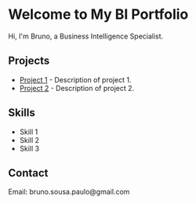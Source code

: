 <!DOCTYPE html>
<html lang="en">
<head>
    <meta charset="UTF-8">
    <meta name="viewport" content="width=device-width, initial-scale=1.0">
</head>
<body>
    <h1>Welcome to My BI Portfolio</h1>
    <p>Hi, I'm Bruno, a Business Intelligence Specialist.</p>
    <h2>Projects</h2>
    <ul>
        <li><a href="https://github.com/yourusername/project1">Project 1</a> - Description of project 1.</li>
        <li><a href="https://github.com/yourusername/project2">Project 2</a> - Description of project 2.</li>
    </ul>
    <h2>Skills</h2>
    <ul>
        <li>Skill 1</li>
        <li>Skill 2</li>
        <li>Skill 3</li>
    </ul>
    <h2>Contact</h2>
    <p>Email: bruno.sousa.paulo@gmail.com</p>
</body>
</html>
